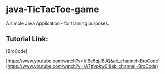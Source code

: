 # java-TicTacToe-game
A simple Java Application - for training purposes.


## Tutorial Link:
[BroCode]

[https://www.youtube.com/watch?v=bI6e6qjJ8JQ&ab_channel=BroCode](https://www.youtube.com/watch?v=rA7tfvpkw0I&ab_channel=BroCode)
